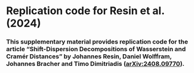 Replication code for Resin et al. (2024)
================


### This supplementary material provides replication code for the article “Shift-Dispersion Decompositions of Wasserstein and Cramér Distances” by Johannes Resin, Daniel Wolffram, Johannes Bracher and Timo Dimitriadis ([arXiv:2408.09770](https://arxiv.org/abs/2408.09770)).

